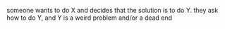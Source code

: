 someone wants to do X and decides that the solution is to do Y. they ask how to do Y, and Y is a weird problem and/or a dead end
